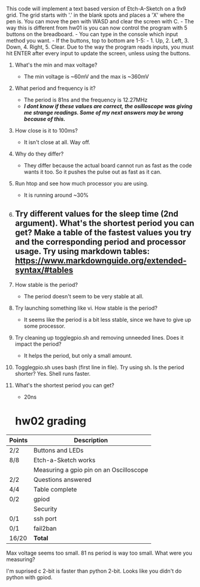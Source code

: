 This code will implement a text based version of Etch-A-Sketch on a 9x9 grid.
The grid starts with '.' in the blank spots and places a 'X' where the pen is.
You can move the pen with WASD and clear the screen with C.
    - The way this is different from hw01 is you can now control the program with 5 buttons on the breadboard.
    - You can type in the console which input method you want.
    - If the buttons, top to bottom are 1-5:
    - 1. Up, 2. Left, 3. Down, 4. Right, 5. Clear.
Due to the way the program reads inputs, you must hit ENTER after every input to update the screen, unless using the buttons.


1. What's the min and max voltage?
    - The min voltage is ~60mV and the max is ~360mV

2. What period and frequency is it?
    - The period is 81ns and the frequency is 12.27MHz
    - ***I dont know if these values are correct, the osilloscope was giving me strange readings. Some of my next answers may be wrong because of this.***

3. How close is it to 100ms?
    - It isn't close at all. Way off.

4. Why do they differ?
    - They differ because the actual board cannot run as fast as the code wants it too. So it pushes the pulse out as fast as it can.

5. Run htop and see how much processor you are using.
    - It is running around ~30%

6. Try different values for the sleep time (2nd argument). What's the shortest period you can get? Make a table of the fastest values you try and the corresponding period and processor usage. Try using markdown tables: https://www.markdownguide.org/extended-syntax/#tables
    - 

7. How stable is the period?
    - The period doesn't seem to be very stable at all.

8. Try launching something like vi. How stable is the period?
    - It seems like the period is a bit less stable, since we have to give up some processor.

9. Try cleaning up togglegpio.sh and removing unneeded lines. Does it impact the period?
    - It helps the period, but only a small amount.

10. Togglegpio.sh uses bash (first line in file). Try using sh. Is the period shorter?
    Yes. Shell runs faster.

11. What's the shortest period you can get?
    - 20ns


    # hw02 grading

| Points      | Description |
| ----------- | ----------- |
|  2/2 | Buttons and LEDs 
|  8/8 | Etch-a-Sketch works
|      | Measuring a gpio pin on an Oscilloscope 
|  2/2 | Questions answered
|  4/4 | Table complete
|  0/2 | gpiod
|      | Security
|  0/1 | ssh port 
|  0/1 | fail2ban
| 16/20   | **Total**


Max voltage seems too small.  81 ns period is way too small. What were you measuring?

I'm suprised c 2-bit is faster than python 2-bit.  Looks like you didn't do python with gpiod.

